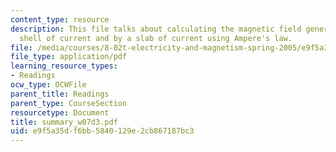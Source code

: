 ```yaml
---
content_type: resource
description: This file talks about calculating the magnetic field generated by a cylindrical
  shell of current and by a slab of current using Ampere's law.
file: /media/courses/8-02t-electricity-and-magnetism-spring-2005/e9f5a35df6bb5840129e2cb867187bc3_summary_w07d3.pdf
file_type: application/pdf
learning_resource_types:
- Readings
ocw_type: OCWFile
parent_title: Readings
parent_type: CourseSection
resourcetype: Document
title: summary_w07d3.pdf
uid: e9f5a35d-f6bb-5840-129e-2cb867187bc3
---
```

